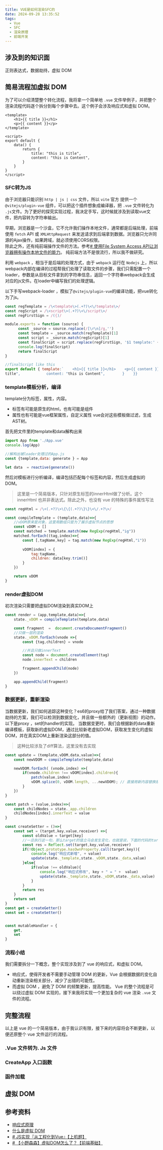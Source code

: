 ```yaml
---
title: VUE是如何渲染SFC的
date: 2024-09-28 13:35:52
tags:   
  - Vue
  - SFC
  - 渲染原理
  - 前端开发
---
```





## 涉及到的知识面

正则表达式，数据劫持，虚拟 DOM



## 简易流程加虚拟 DOM

为了可以介绍清楚整个转化流程，我将拿一个简单地 `.vue` 文件举例子，并把整个渲染流程代码逐个拆分到每个步骤中去。这个例子会涉及响应式和虚拟 DOM。


```vue
<template>
    <h1>{{ title }}</h1>
    <p>{{ content }}</p>
</template>

<script>
export default {
    data() {
        return {
            title: "this is title",
            content: "this is Content",
        }
    }
}
</script>
```

### SFC转为JS 

由于浏览器只能识别 `http | js | css`  文件，所以 `vite` 官方 提供一个`@vitejs/plugin-vue` 组件，可以把这个插件想象成编译器，把 `.vue` 文件转化为 `.js`文件。为了更好的探究实现过程，我决定手写，这时候就涉及到读取vue文件，把内容转为字符串输出。

早期，浏览器是一个沙盒，它不允许我们操作本地文件，通常都是后端处理，前端使用 `fetch` API 或 `XMLHttpRequest` 来发送请求到后端拿到数据。浏览器只允许同源的Ajax操作，如果跨域，就必须使用CORS权限。\
除此之外，还有纯前端操作文件的方法。参考[# 使用File System Access API让浏览器拥有操作本地文件的能力](https://blog.csdn.net/xgangzai/article/details/129605068)。
纯前端方法不是很流行，所以我不做研究。


利用 `webpack` ，相当于是后端的处理方式，由于 ` webpack ` 运行在 ` Nodejs ` 上，所以webpack内部在编译的过程帮我们处理了读取文件的步骤，我们只需配置一个loader，参数是从目标文件拿到的字符串信息，返回一个字符串webpack会生成对应的js文件。在loader中编写我们的处理逻辑。

以下手写webpack-loader ，模拟了`@vitejs/plugin-vue`的编译功能，把vue转化为了js。

```js
const regTemplate = /\<template\>(.+?)\<\/template\>/
const regScript = /\<script\>(.+?)\<\/script\>/
const regFirstSign = /({)/

module.exports = function (source) {
      const _source = source.replace(/[\r\n]/g,'')  
      const template = _source.match(regTemplate)[1]
      const script = _source.match(regScript)[1]
      const finalScript = script.replace(regFirstSign, '$1 template:' + '`' + template + '`' + ',')
      console.log(finalScript)
      return finalScript
}

//finalScript like this 
export default { template:`    <h1>{{ title }}</h1>    <p>{{ content }}</p>`,    data() {        return {            title: "this is 
title",            content: "this is Content",        }    }}
```


### template模板分析，编译

template分为标签，属性，内容。
- 标签有可能是原生的html，也有可能是组件
- 属性也有可能是vue框架属性，自定义属性
vue会对这些模板做过滤，生成AST树。

首先把文件里的template和data解构出来

```js
import App from './App.vue'
console.log(App)

//解构出被loader处理过的App.js
const {template,data: generate } = App

let data  = reactive(generate())
```

然后对模板进行分析编译，编译包括匹配每个标签和内容，然后生成虚拟的DOM。

>这里是一个简易版本，只针对原生标签的innerHtml做了分析。这个 innerHtml 也并非表达式。除此之外，也没有 vue 的特殊的事件属性写法

```js
const regHtml = /\<(.+?)\>\{\{(.+?)\}\}\<\/.+?\>/

const compileTemplate = (template,data)=>{
    //vDOM原来是对象，这里用数组只是为了展示虚拟节点的思想
    const vDOM = []
    const matched = template.match(new RegExp(regHtml,"ig"))
    matched.forEach((tag,index)=>{
        const [,tagName,key] = tag.match(new RegExp(regHtml,"i"))
        
        vDOM[index] = {
            tag:tagName,
            children: data[key.trim()]
        }
    })

    return vDOM
}
```


### render虚拟DOM

初次渲染只需要把虚拟DOM渲染到真实DOM上

```js
const render = (app,template,data)=>{
    state._vDOM = compileTemplate(template,data)

    const fragment  =  document.createDocumentFragment()
    //只做一层的渲染
    state._vDOM.forEach(vnode =>{
        const {tag,children} = vnode

        //并且只做innerText
        const node = document.createElement(tag)
        node.innerText = children

        fragment.appendChild(node)
    })

    app.appendChild(fragment)
}
```


### 数据更新，重新渲染

当数据更新，我们如何追踪这种变化？es6的proxy给了我们答案，通过一种数据劫持的方案，我们可以检测到数据变化，并且做一些额外的（更新视图）的动作。
以下是proxy ，set的handler的实现。
当数据变更时，我们会根据新的data重新编译模板，获取新的虚拟DOM，通过比较新老虚拟DOM，获取发生变化的虚拟DOM，并在真实DOM上重新渲染这部分的值。

> 这种比较涉及了diff算法，这里没有去实现

```js
const update = (template,vDOM,data,value)=>{
    const newVDOM = compileTemplate(template,data)

    newVDOM.forEach( (vnode,index) =>{
        if(vnode.children !== vDOM[index].children){
            patch(value,index)
            vDOM.splice(0, vDOM.length, ...newVDOM); // 直接用新内容替换原有内容
        }
    })
}

const patch = (value,index)=>{
    const childNodes = state._app.children
    childNodes[index].innerText = value
}

const createSetter = ()=>{
    const set = (target,key,value,receiver) =>{
        const oldValue = target[key]
        //一旦执行这一句，那么target的值立马会发生变化，也就是说，下面的代码的target会立马变成新的值。所以update的参数将会是更新后的data
        const res = Reflect.set(target,key,value,receiver)
        if(!Object.prototype.hasOwnProperty.call(target,key)){
            console.log("响应式新增", + value)
            update(state._template,state._vDOM,state._data,value)
        }else{
            if(value !== oldValue){
                console.log("响应式修改", key + " = " +  value)
                update(state._template,state._vDOM,state._data,value)
            }
        }
        return res
    }
    return set
}
const get = createGetter()
const set = createSetter()


const mutableHandler = {
    get,
    set
}
```

### 流程小结

 我们需要拆分一下概念，整个实现涉及到了 vue 的响应式，和虚拟 DOM。
- 响应式，使得开发者不需要手动管理 DOM 的更新，Vue 会根据数据的变化自动重新渲染相关部分，减少了出错的可能性。
- 而虚拟 DOM ，避免了 DOM 的频繁更新，提高性能。
Vue 的整个流程是可以绕过虚拟 DOM 实现的，接下来我将实现一个更加复杂的 vue 渲染 `.vue` 文件的流程。


## 完整流程

以上是 vue 的一个简易版本，由于我认识有限，接下来的内容将会不断更新，以便还原整个 vue 文件运行的流程。

### .Vue 文件转为. Js 文件



### CreateApp 入口函数


### 函件加载




## 虚拟 DOM


## 参考资料

-  [响应式原理](https://jonny-wei.github.io/blog/vue/vue/vue-observer.html#%E5%A6%82%E4%BD%95%E4%BE%A6%E6%B5%8B%E6%95%B0%E6%8D%AE%E7%9A%84%E5%8F%98%E5%8C%96)
- [什么是虚拟 DOM](https://blog.poetries.top/FE-Interview-Questions/principle-docs/comprehensive/07-%E8%99%9A%E6%8B%9FDOM%EF%BC%88%E4%B8%80%EF%BC%89.html#%E4%B8%80%E3%80%81%E4%BB%80%E4%B9%88%E6%98%AF-vdom)
- [# JS实现『从工程化到Vue』【上机题】](https://www.bilibili.com/video/BV1L94y1U73p/?spm_id_from=333.788&vd_source=115cedcdb1996c6483fb453252e441e6)
- [# 【小野森森】虚拟DOM怎么了？【前端基础】](https://www.bilibili.com/video/BV1mK421v7PH?p=4&vd_source=115cedcdb1996c6483fb453252e441e6)

